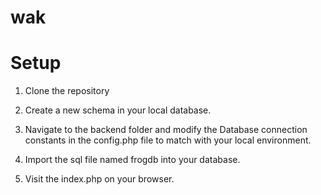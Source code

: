 # wak

# Setup
1. Clone the repository

2. Create a new schema in your local database.

3. Navigate to the backend folder and modify the Database connection constants in the config.php file to match with your local environment.

4. Import the sql file named frogdb into your database.

5. Visit the index.php on your browser.
